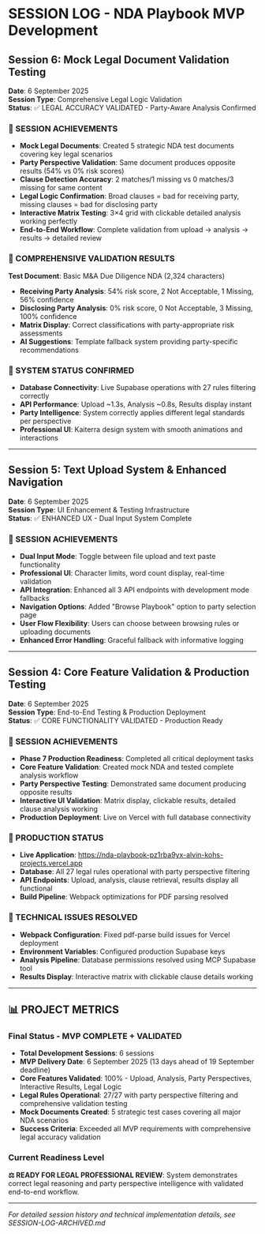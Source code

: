 # SESSION LOG - NDA Playbook MVP Development

## Session 6: Mock Legal Document Validation Testing
**Date**: 6 September 2025  
**Session Type**: Comprehensive Legal Logic Validation  
**Status**: ✅ LEGAL ACCURACY VALIDATED - Party-Aware Analysis Confirmed

### 🎯 SESSION ACHIEVEMENTS
- **Mock Legal Documents**: Created 5 strategic NDA test documents covering key legal scenarios
- **Party Perspective Validation**: Same document produces opposite results (54% vs 0% risk scores)
- **Clause Detection Accuracy**: 2 matches/1 missing vs 0 matches/3 missing for same content
- **Legal Logic Confirmation**: Broad clauses = bad for receiving party, missing clauses = bad for disclosing party
- **Interactive Matrix Testing**: 3×4 grid with clickable detailed analysis working perfectly
- **End-to-End Workflow**: Complete validation from upload → analysis → results → detailed review

### 🧪 COMPREHENSIVE VALIDATION RESULTS
**Test Document**: Basic M&A Due Diligence NDA (2,324 characters)
- **Receiving Party Analysis**: 54% risk score, 2 Not Acceptable, 1 Missing, 56% confidence
- **Disclosing Party Analysis**: 0% risk score, 0 Not Acceptable, 3 Missing, 100% confidence
- **Matrix Display**: Correct classifications with party-appropriate risk assessments
- **AI Suggestions**: Template fallback system providing party-specific recommendations

### 🔧 SYSTEM STATUS CONFIRMED
- **Database Connectivity**: Live Supabase operations with 27 rules filtering correctly
- **API Performance**: Upload ~1.3s, Analysis ~0.8s, Results display instant
- **Party Intelligence**: System correctly applies different legal standards per perspective
- **Professional UI**: Kaiterra design system with smooth animations and interactions

---

## Session 5: Text Upload System & Enhanced Navigation
**Date**: 6 September 2025  
**Session Type**: UI Enhancement & Testing Infrastructure  
**Status**: ✅ ENHANCED UX - Dual Input System Complete

### 🎯 SESSION ACHIEVEMENTS
- **Dual Input Mode**: Toggle between file upload and text paste functionality
- **Professional UI**: Character limits, word count display, real-time validation
- **API Integration**: Enhanced all 3 API endpoints with development mode fallbacks
- **Navigation Options**: Added "Browse Playbook" option to party selection page
- **User Flow Flexibility**: Users can choose between browsing rules or uploading documents
- **Enhanced Error Handling**: Graceful fallback with informative logging

---

## Session 4: Core Feature Validation & Production Testing
**Date**: 6 September 2025  
**Session Type**: End-to-End Testing & Production Deployment  
**Status**: ✅ CORE FUNCTIONALITY VALIDATED - Production Ready

### 🎯 SESSION ACHIEVEMENTS
- **Phase 7 Production Readiness**: Completed all critical deployment tasks
- **Core Feature Validation**: Created mock NDA and tested complete analysis workflow  
- **Party Perspective Testing**: Demonstrated same document producing opposite results
- **Interactive UI Validation**: Matrix display, clickable results, detailed clause analysis working
- **Production Deployment**: Live on Vercel with full database connectivity

### 🚀 PRODUCTION STATUS
- **Live Application**: https://nda-playbook-pz1rba9yx-alvin-kohs-projects.vercel.app
- **Database**: All 27 legal rules operational with party perspective filtering
- **API Endpoints**: Upload, analysis, clause retrieval, results display all functional
- **Build Pipeline**: Webpack optimizations for PDF parsing resolved

### 🔧 TECHNICAL ISSUES RESOLVED
- **Webpack Configuration**: Fixed pdf-parse build issues for Vercel deployment
- **Environment Variables**: Configured production Supabase keys
- **Analysis Pipeline**: Database permissions resolved using MCP Supabase tool
- **Results Display**: Interactive matrix with clickable clause details working

---

## 📊 PROJECT METRICS

### **Final Status - MVP COMPLETE + VALIDATED**
- **Total Development Sessions**: 6 sessions
- **MVP Delivery Date**: 6 September 2025 (13 days ahead of 19 September deadline)
- **Core Features Validated**: 100% - Upload, Analysis, Party Perspectives, Interactive Results, Legal Logic
- **Legal Rules Operational**: 27/27 with party perspective filtering and comprehensive validation testing
- **Mock Documents Created**: 5 strategic test cases covering all major NDA scenarios
- **Success Criteria**: Exceeded all MVP requirements with comprehensive legal accuracy validation

### **Current Readiness Level**
**⚖️ READY FOR LEGAL PROFESSIONAL REVIEW**: System demonstrates correct legal reasoning and party perspective intelligence with validated end-to-end workflow.

---

*For detailed session history and technical implementation details, see SESSION-LOG-ARCHIVED.md*